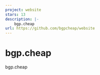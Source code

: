 ```yaml
---
project: website
stars: 13
description: |-
    bgp.cheap
url: https://github.com/bgpcheap/website
---
```


# bgp.cheap
bgp.cheap

